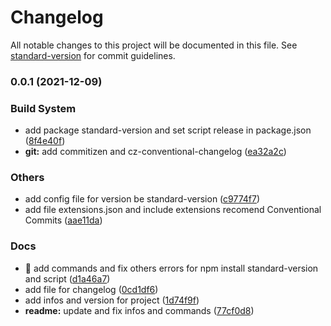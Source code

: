 # Changelog

All notable changes to this project will be documented in this file. See [standard-version](https://github.com/conventional-changelog/standard-version) for commit guidelines.

### 0.0.1 (2021-12-09)


### Build System

* add package standard-version and set script release in package.json ([8f4e40f](https://github.com/martins86/automate-versioning-and-commit/commit/8f4e40ffd15cac660785d261b23be542df120681))
* **git:** add commitizen and cz-conventional-changelog ([ea32a2c](https://github.com/martins86/automate-versioning-and-commit/commit/ea32a2caac6db22d1b01836f6a251f33236d48c8))


### Others

* add config file for version be standard-version ([c9774f7](https://github.com/martins86/automate-versioning-and-commit/commit/c9774f70bfe9383ce888e5cd28b7120ebec3fe7f))
* add file extensions.json and include extensions recomend Conventional Commits ([aae11da](https://github.com/martins86/automate-versioning-and-commit/commit/aae11da9e6e0ea8f41df5eb9b2ba5fca958f893b))


### Docs

* :memo: add commands and fix others errors for npm install standard-version and script ([d1a46a7](https://github.com/martins86/automate-versioning-and-commit/commit/d1a46a79a0474e7c20cf0d06a84024c0cf9d062e))
* add file for changelog ([0cd1df6](https://github.com/martins86/automate-versioning-and-commit/commit/0cd1df67ab8641f47cd4819ee9456bb4c820e19e))
* add infos and version for project ([1d74f9f](https://github.com/martins86/automate-versioning-and-commit/commit/1d74f9f61965f7910a00317fb7af47c6b7e910dc))
* **readme:** update and fix infos and commands ([77cf0d8](https://github.com/martins86/automate-versioning-and-commit/commit/77cf0d8eb243bb2d6236a4c70c5f663b2b5abf37))
